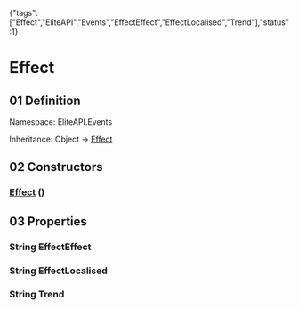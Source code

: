 {"tags":["Effect","EliteAPI","Events","EffectEffect","EffectLocalised","Trend"],"status":1}

# Effect

## 01 Definition

Namespace: <span class='code'>EliteAPI.Events</span>

Inheritance: <span class='code'>Object</span> → <span class='code'>[Effect](../../EliteAPI/Events/Effect.html)</span>

## 02 Constructors

### <span class='code'>[Effect](../../EliteAPI/Events/Effect.html)</span> ()

## 03 Properties

### <span class='code'>String</span> EffectEffect

### <span class='code'>String</span> EffectLocalised

### <span class='code'>String</span> Trend

